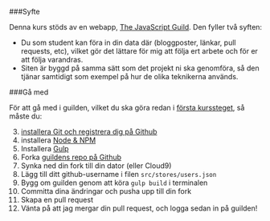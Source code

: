 ###Syfte

Denna kurs stöds av en webapp, [The JavaScript Guild](http://blog.krawaller.se/riaht2014/dist/). Den fyller två syften:

*    Du som student kan föra in din data där (bloggposter, länkar, pull requests, etc), vilket gör det lättare för mig att följa ert arbete och för er att följa varandras.
*    Siten är byggd på samma sätt som det projekt ni ska genomföra, så den tjänar samtidigt som exempel på hur de olika teknikerna används.

###Gå med

För att gå med i guilden, vilket du ska göra redan i [första kurssteget](../steg-1-kratta-manegen), så måste du:

3.    [installera Git och registrera dig på Github](../git-github)
2.    installera [Node & NPM](../node-och-npm)
3.    Installera [Gulp](../gulp)
3.    Forka [guildens repo på Github](https://github.com/krawaller/riaht2014)
3.    Synka ned din fork till din dator (eller Cloud9)
3.    Lägg till ditt github-username i filen `src/stores/users.json`
3.    Bygg om guilden genom att köra `gulp build` i terminalen
3.    Committa dina ändringar och pusha upp till din fork
3.    Skapa en pull request
3.    Vänta på att jag mergar din pull request, och logga sedan in på guilden!